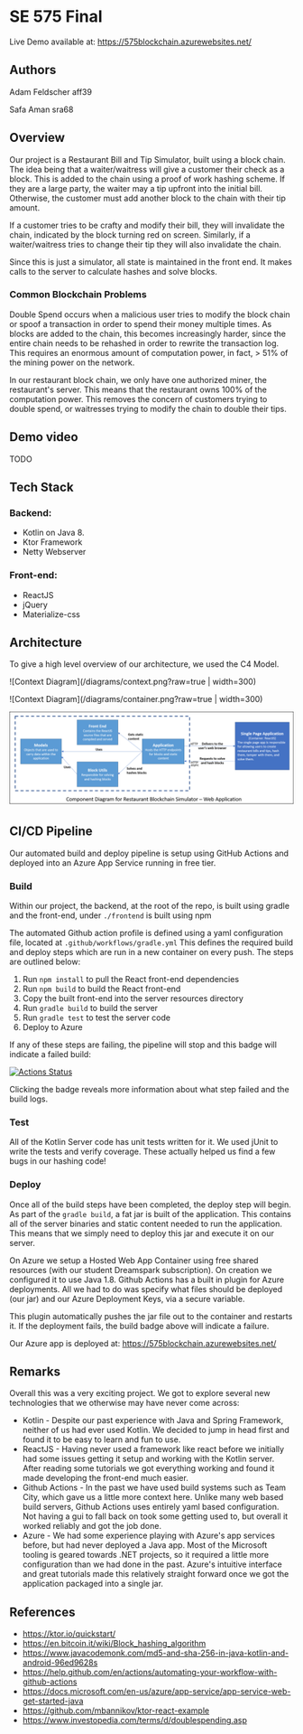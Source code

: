 # SE 575 Final
Live Demo available at: https://575blockchain.azurewebsites.net/

## Authors
Adam Feldscher aff39

Safa Aman sra68
  
## Overview
Our project is a Restaurant Bill and Tip Simulator, built using a block chain. The idea being that a waiter/waitress will give a customer their check as a block. This is added to the chain using a proof of work hashing scheme. If they are a large party, the waiter may a tip upfront into the initial bill. Otherwise, the customer must add another block to the chain with their tip amount. 

If a customer tries to be crafty and modify their bill, they will invalidate the chain, indicated by the block turning red on screen. Similarly, if a waiter/waitress tries to change their tip they will also invalidate the chain. 

Since this is just a simulator, all state is maintained in the front end. It makes calls to the server to calculate hashes and solve blocks.

### Common Blockchain Problems
Double Spend occurs when a malicious user tries to modify the block chain or spoof a transaction in order to spend their money multiple times. As blocks are added to the chain, this becomes increasingly harder, since the entire chain needs to be rehashed in order to rewrite the transaction log. This requires an enormous amount of computation power, in fact, > 51% of the mining power on the network. 

In our restaurant block chain, we only have one authorized miner, the restaurant's server. This means that the restaurant owns 100% of the computation power. This removes the concern of customers trying to double spend, or waitresses trying to modify the chain to double their tips. 

## Demo video
TODO


## Tech Stack 
### Backend: 
* Kotlin on Java 8. 
* Ktor Framework 
* Netty Webserver

### Front-end: 
* ReactJS
* jQuery
* Materialize-css

## Architecture
To give a high level overview of our architecture, we used the C4 Model.

![Context Diagram](/diagrams/context.png?raw=true | width=300)

![Context Diagram](/diagrams/container.png?raw=true | width=300)

![Context Diagram](/diagrams/component.png?raw=true)


## CI/CD Pipeline 

Our automated build and deploy pipeline is setup using GitHub Actions and deployed into an Azure App Service running in free tier.

### Build

Within our project, the backend, at the root of the repo, is built using gradle and the front-end, under `./frontend` is built using npm

The automated Github action profile is defined using a yaml configuration file, located at `.github/workflows/gradle.yml` This defines the required build and deploy steps which are run in a new container on every push. The steps are outlined below:

1. Run `npm install` to pull the React front-end dependencies 
1. Run `npm build` to build the React front-end
1. Copy the built front-end into the server resources directory
1. Run `gradle build` to build the server
1. Run `gradle test` to test the server code
1. Deploy to Azure

If any of these steps are failing, the pipeline will stop and this badge will indicate a failed build:

[![Actions Status](https://github.com/afeldscher/CS575Final/workflows/JavaCI/badge.svg)](https://github.com/afeldscher/CS575Final/actions)

Clicking the badge reveals more information about what step failed and the build logs. 

### Test
All of the Kotlin Server code has unit tests written for it. We used jUnit to write the tests and verify coverage. These actually helped us find a few bugs in our hashing code!

### Deploy

Once all of the build steps have been completed, the deploy step will begin. As part of the `gradle build`, a fat jar is built of the application. This contains all of the server binaries and static content needed to run the application. This means that we simply need to deploy this jar and execute it on our server. 

On Azure we setup a Hosted Web App Container using free shared resources (with our student Dreamspark subscription). On creation we configured it to use Java 1.8. Github Actions has a built in plugin for Azure deployments. All we had to do was specify what files should be deployed (our jar) and our Azure Deployment Keys, via a secure variable. 

This plugin automatically pushes the jar file out to the container and restarts it. If the deployment fails, the build badge above will indicate a failure. 

Our Azure app is deployed at: https://575blockchain.azurewebsites.net/

## Remarks
Overall this was a very exciting project. We got to explore several new technologies that we otherwise may have never come across:
* Kotlin - Despite our past experience with Java and Spring Framework, neither of us had ever used Kotlin. We decided to jump in head first and found it to be easy to learn and fun to use. 
* ReactJS - Having never used a framework like react before we initially had some issues getting it setup and working with the Kotlin server. After reading some tutorials we got everything working and found it made developing the front-end much easier. 
* Github Actions - In the past we have used build systems such as Team City, which gave us a little more context here. Unlike many web based build servers, Github Actions uses entirely yaml based configuration. Not having a gui to fall back on took some getting used to, but overall it worked reliably and got the job done. 
* Azure - We had some experience playing with Azure's app services before, but had never deployed a Java app. Most of the Microsoft tooling is geared towards .NET projects, so it required a little more configuration than we had done in the past. Azure's intuitive interface and great tutorials made this relatively straight forward once we got the application packaged into a single jar. 


## References
* https://ktor.io/quickstart/
* https://en.bitcoin.it/wiki/Block_hashing_algorithm
* https://www.javacodemonk.com/md5-and-sha-256-in-java-kotlin-and-android-96ed9628s
* https://help.github.com/en/actions/automating-your-workflow-with-github-actions
* https://docs.microsoft.com/en-us/azure/app-service/app-service-web-get-started-java
* https://github.com/mbannikov/ktor-react-example
* https://www.investopedia.com/terms/d/doublespending.asp
